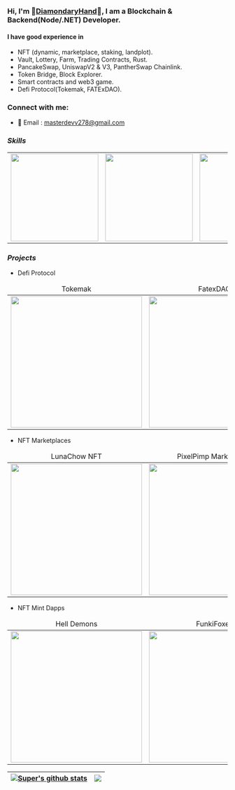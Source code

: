 ### Hi, I'm 🥇[DiamondaryHand](https://t.me/bin_0316/)🥇, I am a Blockchain & Backend(Node/.NET) Developer.

#### I have good experience in 
- NFT (dynamic, marketplace, staking, landplot).
- Vault, Lottery, Farm, Trading Contracts, Rust.
- PancakeSwap, UniswapV2 & V3, PantherSwap Chainlink.
- Token Bridge, Block Explorer.
- Smart contracts and web3 game.
- Defi Protocol(Tokemak, FATExDAO).

### Connect with me:

- 📧 Email : masterdevv278@gmail.com

### **_Skills_**
<table>
  <tr>
      <td><img src="https://github.com/diamondyhand/diamondyhand/blob/master/icons/icon_react.png?raw=true" width="200"></td>
      <td><img src="https://github.com/diamondyhand/diamondyhand/blob/master/icons/icon_nft.png?raw=true" width="200"></td>
      <td><img src="https://github.com/diamondyhand/diamondyhand/blob/master/icons/icon_uniswap.png?raw=true" width="200"></td>
      <td><img src="https://github.com/diamondyhand/diamondyhand/blob/master/icons/icon_pancake.png?raw=true" width="200"></td>
      <td><img src="https://github.com/diamondyhand/diamondyhand/blob/master/icons/icon_metamask.png?raw=true" width="200"></td>
      <td><img src="https://github.com/diamondyhand/diamondyhand/blob/master/icons/eth.png?raw=true" width="200"></td>
      <td><img src="https://github.com/diamondyhand/diamondyhand/blob/master/icons/icon_solidity.png?raw=true" width="200"></td>
      <td><img src="https://github.com/diamondyhand/diamondyhand/blob/master/icons/node.png?raw=true" width="200"></td>
      <td><img src="https://github.com/diamondyhand/diamondyhand/blob/master/icons/web-game.png?raw=true" width="200"></td>
  </tr>  
</table>


### **_Projects_**

- Defi Protocol
<table>
    <thead align="center">
        <tr>
            <td>Tokemak</td> 
            <td>FatexDAO</td>  
            <td>MaticSwap</td>
            <td>DDEXX INFO</td>
        </tr>
    </thead>
    <tr>
        <td>
            <a href="https://app.tokemak.xyz/">
                <img src="https://github.com/diamondyhand/diamondyhand/blob/master/images/tokemak.jpg?raw=true" width="300">
            </a>
        </td> 
        <td>
            <a href="https://fatex.io/">
                <img src="https://github.com/diamondyhand/diamondyhand/blob/master/images/fatex.jpg?raw=true" width="300">
            </a>
        </td>   
        <td>
            <a href="https://maticfront.web.app/farms">
                <img src="https://github.com/diamondyhand/diamondyhand/blob/master/images/maticswap.jpg?raw=true" width="300">
            </a>
        </td>          
        <td>
            <a href="https://theporinibridge.com/bridge">
                <img src="https://github.com/diamondyhand/diamondyhand/blob/master/images/tokenbridge.jpg?raw=true" width="300">
            </a>
        </td> 
    </tr>  
</table>

- NFT Marketplaces 
<table>
    <thead align="center">
        <tr>
            <td>LunaChow NFT</td>
            <td>PixelPimp Marketplace</td>
            <td>Mortal Kombat</td>            
            <td>Market Of Zion</td>            
        </tr>
    </thead>
    <tr>
        <td>
            <a href="https://nft.pixelpimp.io/">
                <img src="https://github.com/diamondyhand/diamondyhand/blob/master/images/pixelpimp.jpg?raw=true" width="300">
            </a>
        </td> 
        <td>
            <a href="https://lunachownft.com/">
                <img src="https://github.com/diamondyhand/diamondyhand/blob/master/images/lunachow.jpg?raw=true" width="300">
            </a>
        </td>        
        <td>
            <a href="#">
                <img src="https://github.com/diamondyhand/diamondyhand/blob/master/images/mk.png?raw=true" width="300">
            </a>
        </td> 
        <td>
            <a href="https://marketofzion.com/">
                <img src="https://github.com/diamondyhand/diamondyhand/blob/master/images/marketofzion.jpg?raw=true" width="300">
            </a>
        </td>     
    </tr>
</table>

- NFT Mint Dapps
<table>
    <thead align="center">
        <tr>
            <td>Hell Demons</td>
            <td>FunkiFoxes</td>           
            <td>CryptoPigs</td>
        </tr>
    </thead>
    <tr>
        <td>
            <a href="https://helldemon.cryptoliveton.com/">
                <img src="https://github.com/diamondyhand/diamondyhand/blob/master/images/helldemon.jpg?raw=true" width="300">
            </a>
        </td>
        <td>
            <a href="https://funkifoxes.com/">
                <img src="https://github.com/diamondyhand/diamondyhand/blob/master/images/funkifoxes.jpg?raw=true" width="300">
            </a>
        </td> 
        <td>
            <a href="https://cryptopigs.one/#/">
                <img src="https://github.com/diamondyhand/diamondyhand/blob/master/images/cruptopigs.jpg?raw=true" width="300">
            </a>
        </td>               
    </tr>    
</table>


| <a href="https://github.com/diamondyhand?tab=repositories"><img align="center" src="https://github-readme-stats.vercel.app/api?username=diamondyhand&show_icons=true&include_all_commits=true&theme=buefy&hide_border=true" alt="Super's github stats" /> </a> | <a href="https://github.com/diamondyhand?tab=repositories"><img align="center" src="https://github-readme-stats.vercel.app/api/top-langs/?username=diamondyhand&layout=compact&theme=buefy&hide_border=true" /> </a> |
| -------------------------------------------------------------------------------------------------------------------------------------------------------------------------------------------------------------------------------------------------------------- | -------------------------------------------------------------------------------------------------------------------------------------------------------------------------------------------------------------------- |


